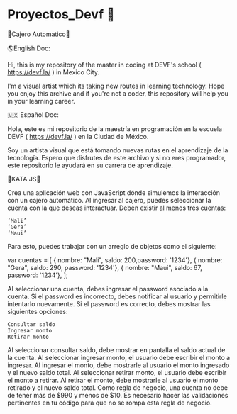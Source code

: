 # Proyectos_Devf 🚧

🏧Cajero Automatico🏧

🌎English Doc:

Hi, this is my repository of the master in coding at DEVF's school
( https://devf.la/ ) in Mexico City.

I'm a visual artist which its taking new routes in learning technology. 
Hope you enjoy this archive and if you're not a coder, this repository 
will help you in your learning career.



🇲🇽 Español Doc:

Hola, este es mi repositorio de la maestría en programación en la escuela DEVF
( https://devf.la/ ) en la Ciudad de México.

Soy un artista visual que está tomando nuevas rutas en el aprendizaje de la tecnología.
Espero que disfrutes de este archivo y si no eres programador, este repositorio
le ayudará en su carrera de aprendizaje.



🥋KATA JS🥋

Crea una aplicación web con JavaScript dónde simulemos la interacción con un cajero automático.
Al ingresar al cajero, puedes seleccionar la cuenta con la que deseas interactuar.
  Deben existir al menos tres cuentas:
  
    ‘Mali’
    ‘Gera’
    ‘Maui’

Para esto, puedes trabajar con un arreglo de objetos como el siguiente:


var cuentas = [
{
  nombre: "Mali", saldo: 200,password: '1234'},
{
  nombre: "Gera", saldo: 290, password: '1234'},
{
  nombre: "Maui", saldo: 67, password: '1234'},
];


Al seleccionar una cuenta, debes ingresar el password asociado a la cuenta. 
Si el password es incorrecto, debes notificar al usuario y permitirle intentarlo nuevamente.
Si el password es correcto, debes mostrar las siguientes opciones:

    Consultar saldo
    Ingresar monto
    Retirar monto

Al seleccionar consultar saldo, debe mostrar en pantalla el saldo actual de la cuenta.
Al seleccionar ingresar monto, el usuario debe escribir el monto a ingresar.
Al ingresar el monto, debe mostrarle al usuario el monto ingresado y el nuevo saldo total.
Al seleccionar retirar monto, el usuario debe escribir el monto a retirar. Al retirar el monto, 
debe mostrarle al usuario el monto retirado y el nuevo saldo total.
Como regla de negocio, una cuenta no debe de tener más de $990 y menos de $10.
Es necesario hacer las validaciones pertinentes en tu código para que no se rompa esta regla de negocio.

